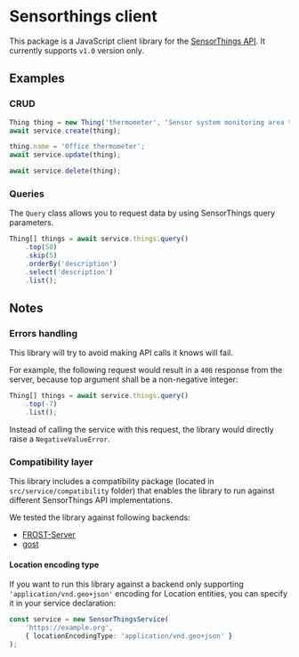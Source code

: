 # Sensorthings client

This package is a JavaScript client library for the [SensorThings API](https://github.com/opengeospatial/sensorthings).
It currently supports `v1.0` version only.

## Examples

### CRUD

```typescript
Thing thing = new Thing('thermometer', 'Sensor system monitoring area temperature');
await service.create(thing);

thing.name = 'Office thermometer';
await service.update(thing);

await service.delete(thing);
```

### Queries

The `Query` class allows you to request data by using SensorThings query parameters.

```typescript
Thing[] things = await service.things.query()
    .top(50)
    .skip(5)
    .orderBy('description')
    .select('description')
    .list();
```

## Notes

### Errors handling

This library will try to avoid making API calls it knows will fail.

For example, the following request would result in a `400` response from the server, because top argument shall be a non-negative integer:

```typescript
Thing[] things = await service.things.query()
    .top(-7)
    .list();
```

Instead of calling the service with this request, the library would directly raise a `NegativeValueError`.

### Compatibility layer

This library includes a compatibility package (located in `src/service/compatibility` folder) that enables the library to run against different
SensorThings API implementations.

We tested the library against following backends:
* [FROST-Server](https://github.com/FraunhoferIOSB/FROST-Server)
* [gost](https://github.com/gost/server)

#### Location encoding type

If you want to run this library against a backend only supporting `'application/vnd.geo+json'` encoding for Location entities, you can
specify it in your service declaration:

```typescript
const service = new SensorThingsService(
    'https://example.org',
    { locationEncodingType: 'application/vnd.geo+json' }
);
```
